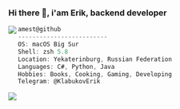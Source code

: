 ### Hi there 👋, i'am Erik, backend developer 
<img align="left" src="https://github-readme-stats.vercel.app/api?username=amest&theme=github_dark" with="350px"/> 

```csharp
amest@github
-------------------------
OS: macOS Big Sur
Shell: zsh 5.8
Location: Yekaterinburg, Russian Federation
Languages: C#, Python, Java
Hobbies: Books, Cooking, Gaming, Developing
Telegram: @KlabukovErik
```

<img align="left" src="https://github-readme-stats.vercel.app/api/top-langs/?username=amest&theme=github_dark"/> 

<!--
**AMEST/AMEST** is a ✨ _special_ ✨ repository because its `README.md` (this file) appears on your GitHub profile.

Here are some ideas to get you started:

- 🔭 I’m currently working on ...
- 🌱 I’m currently learning ...
- 👯 I’m looking to collaborate on ...
- 🤔 I’m looking for help with ...
- 💬 Ask me about ...
- 📫 How to reach me: ...
- 😄 Pronouns: ...
- ⚡ Fun fact: ...
-->
